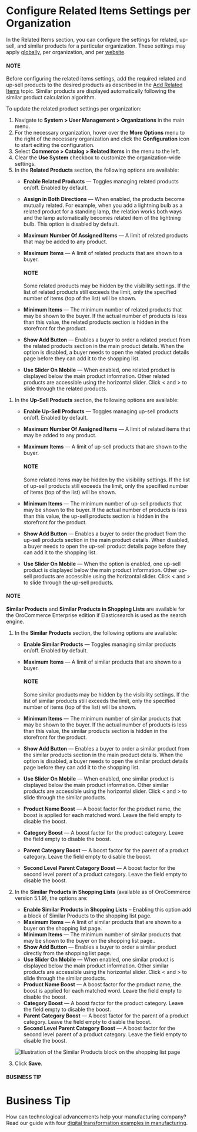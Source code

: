 <a id="sys-users-organization-commerce-catalog-related-products"></a>

# Configure Related Items Settings per Organization

In the Related Items section, you can configure the settings for related, up-sell, and similar products for a particular organization. These settings may apply [globally](../../../../../configuration/commerce/catalog/global-related-products.md#sys-commerce-catalog-relate-products-main), per organization,  and per [website](../../../../../websites/web-configuration/commerce/catalog/website-related-products.md#sys-websites-commerce-catalog-related-products).

#### NOTE
Before configuring the related items settings, add the required related and up-sell products to the desired products as described in the [Add Related Items](../../../../../../products/products/create-simple.md#products-related-items) topic. Similar products are displayed automatically following the similar product calculation algorithm.

To update the related product settings per organization:

1. Navigate to **System > User Management > Organizations** in the main menu.
2. For the necessary organization, hover over the <i class="fa fa-ellipsis-h fa-lg" aria-hidden="true"></i> **More Options** menu to the right of the necessary organization and click the <i class="fas fa-cog" aria-hidden="true"></i> **Configuration** icon to start editing the configuration.
3. Select **Commerce > Catalog > Related Items** in the menu to the left.
4. Clear the **Use System** checkbox to customize the organization-wide settings.
5. In the **Related Products** section, the following options are available:
   * **Enable Related Products** — Toggles managing related products on/off. Enabled by default.
   * **Assign in Both Directions** — When enabled, the products become mutually related. For example, when you add a lightning bulb as a related product for a standing lamp, the relation works both ways and the lamp automatically becomes related item of the lightning bulb. This option is disabled by default.
   * **Maximum Number Of Assigned Items** — A limit of related products that may be added to any product.
   * **Maximum Items** — A limit of related products that are shown to a buyer.

     #### NOTE
     Some related products may be hidden by the visibility settings. If the list of related products still exceeds the limit, only the specified number of items (top of the list) will be shown.
   * **Minimum Items** — The minimum number of related products that may be shown to the buyer. If the actual number of products is less than this value, the related products section is hidden in the storefront for the product.
   * **Show Add Button** — Enables a buyer to order a related product from the related products section in the main product details. When the option is disabled, a buyer needs to open the related product details page before they can add it to the shopping list.
   * **Use Slider On Mobile** — When enabled, one related product is displayed below the main product information. Other related products are accessible using the horizontal slider. Click < and > to slide through the related products.

<a id="sys-users-organization-commerce-catalog-upsell-products"></a>
1. In the **Up-Sell Products** section, the following options are available:
   * **Enable Up-Sell Products** — Toggles managing up-sell products on/off. Enabled by default.
   * **Maximum Number Of Assigned Items** — A limit of related items that may be added to any product.
   * **Maximum Items** — A limit of up-sell products that are shown to the buyer.

     #### NOTE
     Some related items may be hidden by the visibility settings. If the list of up-sell products still exceeds the limit, only the specified number of items (top of the list) will be shown.
   * **Minimum Items** — The minimum number of up-sell products that may be shown to the buyer. If the actual number of products is less than this value, the up-sell products section is hidden in the storefront for the product.
   * **Show Add Button** — Enables a buyer to order the product from the up-sell products section in the main product details. When disabled, a buyer needs to open the up-sell product details page before they can add it to the shopping list.
   * **Use Slider On Mobile** — When the option is enabled, one up-sell product is displayed below the main product information. Other up-sell products are accessible using the horizontal slider. Click < and > to slide through the up-sell products.

<a id="sys-users-organization-commerce-catalog-similar-products"></a>

#### NOTE
**Similar Products** and **Similar Products in Shopping Lists** are available for the OroCommerce Enterprise edition if Elasticsearch is used as the search engine.

1. In the **Similar Products** section, the following options are available:
   * **Enable Similar Products** — Toggles managing similar products on/off. Enabled by default.
   * **Maximum Items** — A limit of similar products that are shown to a buyer.

     #### NOTE
     Some similar products may be hidden by the visibility settings. If the list of similar products still exceeds the limit, only the specified number of items (top of the list) will be shown.
   * **Minimum Items** — The minimum number of similar products that may be shown to the buyer. If the actual number of products is less than this value, the similar products section is hidden in the storefront for the product.
   * **Show Add Button** — Enables a buyer to order a similar product from the similar products section in the main product details. When the option is disabled, a buyer needs to open the similar product details page before they can add it to the shopping list.
   * **Use Slider On Mobile** — When enabled, one similar product is displayed below the main product information. Other similar products are accessible using the horizontal slider. Click < and > to slide through the similar products.
   * **Product Name Boost** — A boost factor for the product name, the boost is applied for each matched word. Leave the field empty to disable the boost.
   * **Category Boost** — A boost factor for the product category. Leave the field empty to disable the boost.
   * **Parent Category Boost** — A boost factor for the parent of a product category. Leave the field empty to disable the boost.
   * **Second Level Parent Category Boost** — A boost factor for the second level parent of a product category. Leave the field empty to disable the boost.
2. In the **Similar Products in Shopping Lists** (available as of OroCommerce version 5.1.9), the options are:
   * **Enable Similar Products in Shopping Lists** – Enabling this option add a block of Similar Products to the shopping list page.
   * **Maximum Items** — A limit of similar products that are shown to a buyer on the shopping list page.
   * **Minimum Items** — The minimum number of similar products that may be shown to the buyer on the shopping list page..
   * **Show Add Button** — Enables a buyer to order a similar product directly from the shopping list page.
   * **Use Slider On Mobile** — When enabled, one similar product is displayed below the main product information. Other similar products are accessible using the horizontal slider. Click < and > to slide through the similar products.
   * **Product Name Boost** — A boost factor for the product name, the boost is applied for each matched word. Leave the field empty to disable the boost.
   * **Category Boost** — A boost factor for the product category. Leave the field empty to disable the boost.
   * **Parent Category Boost** — A boost factor for the parent of a product category. Leave the field empty to disable the boost.
   * **Second Level Parent Category Boost** — A boost factor for the second level parent of a product category. Leave the field empty to disable the boost.

   ![Illustration of the Similar Products block on the shopping list page](user/img/system/config_commerce/catalog/sl-similar-products.png)
3. Click **Save**.

#### BUSINESS TIP
# Business Tip

How can technological advancements help your manufacturing company? Read our guide with four <a href="https://oroinc.com/b2b-ecommerce/blog/digital-transformation-in-manufacturing/" target="_blank">digital transformation examples in manufacturing</a>.

<!-- fa-bars = fa-navicon -->
<!-- Ic Tiles is used as Set As Default in saved views, and as tiles in display layout options -->
<!-- IcPencil refers to Rename in Commerce and Inline Editing in CRM -->
<!-- Check mark in the square. -->
<!-- SortDesc is also used as drop-down arrow -->
